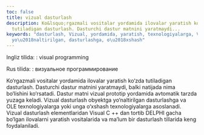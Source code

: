 ```yaml
---
toc: false
title: vizual dasturlash
description: Ko&lsquo;rgazmali vositalar yordamida ilovalar yaratish ko&lsquo;zda
  tutiladigan dasturlash. Dasturchi dastur matnini yaratmaydi...
keywords: "dasturlash, Vizual, yordamida, yaratish, texnologiyalarga, Visual, obyektga,
  yo\u2018naltirilgan, dasturlashga, o\u2018xshash"
---
```


Ingliz tilida:
:   visual programming

Rus tilida:
:   визуальное программирование

Ko‘rgazmali vositalar yordamida ilovalar yaratish ko‘zda tutiladigan dasturlash. Dasturchi dastur matnini yaratmaydi, balki natijada nima bo‘lishini ko‘rsatadi. Dastur matni vizual prototip yordamida avtomatik tarzda yuzaga keladi. Vizual dasturlash obyektga yo‘naltirilgan dasturlashga va OLE texnologiyalarga yoki unga o‘xshash texnologiyalarga asoslanadi. Vizual dasturlash elementlaridan Visual C ++ dan tortib DELPHI gacha bo‘lgan ilovalarni yaratish vositalarida va ma’lum bir dasturlash tillarida keng foydalaniladi.